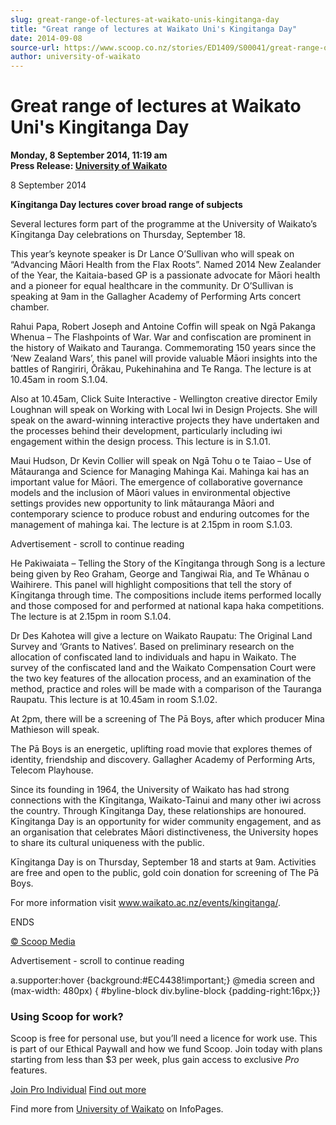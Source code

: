 ```yaml
---
slug: great-range-of-lectures-at-waikato-unis-kingitanga-day
title: "Great range of lectures at Waikato Uni's Kingitanga Day"
date: 2014-09-08
source-url: https://www.scoop.co.nz/stories/ED1409/S00041/great-range-of-lectures-at-waikato-unis-kingitanga-day.htm
author: university-of-waikato
---
```

Great range of lectures at Waikato Uni's Kingitanga Day
=======================================================

**Monday, 8 September 2014, 11:19 am**  
**Press Release: [University of Waikato](https://info.scoop.co.nz/University_of_Waikato)**

8 September 2014

**Kīngitanga Day lectures cover broad range of subjects**

Several lectures form part of the programme at the University of Waikato’s Kīngitanga Day celebrations on Thursday, September 18.

This year’s keynote speaker is Dr Lance O’Sullivan who will speak on “Advancing Māori Health from the Flax Roots”. Named 2014 New Zealander of the Year, the Kaitaia-based GP is a passionate advocate for Māori health and a pioneer for equal healthcare in the community. Dr O’Sullivan is speaking at 9am in the Gallagher Academy of Performing Arts concert chamber.

Rahui Papa, Robert Joseph and Antoine Coffin will speak on Ngā Pakanga Whenua – The Flashpoints of War. War and confiscation are prominent in the history of Waikato and Tauranga. Commemorating 150 years since the ‘New Zealand Wars’, this panel will provide valuable Māori insights into the battles of Rangiriri, Ōrākau, Pukehinahina and Te Ranga. The lecture is at 10.45am in room S.1.04.

Also at 10.45am, Click Suite Interactive - Wellington creative director Emily Loughnan will speak on Working with Local Iwi in Design Projects. She will speak on the award-winning interactive projects they have undertaken and the processes behind their development, particularly including iwi engagement within the design process. This lecture is in S.1.01.

Maui Hudson, Dr Kevin Collier will speak on Ngā Tohu o te Taiao – Use of Mātauranga and Science for Managing Mahinga Kai. Mahinga kai has an important value for Māori. The emergence of collaborative governance models and the inclusion of Māori values in environmental objective settings provides new opportunity to link mātauranga Māori and contemporary science to produce robust and enduring outcomes for the management of mahinga kai. The lecture is at 2.15pm in room S.1.03.

Advertisement - scroll to continue reading





He Pakiwaiata – Telling the Story of the Kīngitanga through Song is a lecture being given by Reo Graham, George and Tangiwai Ria, and Te Whānau o Waihirere. This panel will highlight compositions that tell the story of Kīngitanga through time. The compositions include items performed locally and those composed for and performed at national kapa haka competitions. The lecture is at 2.15pm in room S.1.04.

Dr Des Kahotea will give a lecture on Waikato Raupatu: The Original Land Survey and ‘Grants to Natives’. Based on preliminary research on the allocation of confiscated land to individuals and hapu in Waikato. The survey of the confiscated land and the Waikato Compensation Court were the two key features of the allocation process, and an examination of the method, practice and roles will be made with a comparison of the Tauranga Raupatu. This lecture is at 10.45am in room S.1.02.

At 2pm, there will be a screening of The Pā Boys, after which producer Mina Mathieson will speak.

The Pā Boys is an energetic, uplifting road movie that explores themes of identity, friendship and discovery. Gallagher Academy of Performing Arts, Telecom Playhouse.

Since its founding in 1964, the University of Waikato has had strong connections with the Kīngitanga, Waikato-Tainui and many other iwi across the country. Through Kīngitanga Day, these relationships are honoured. Kīngitanga Day is an opportunity for wider community engagement, and as an organisation that celebrates Māori distinctiveness, the University hopes to share its cultural uniqueness with the public.

Kīngitanga Day is on Thursday, September 18 and starts at 9am. Activities are free and open to the public, gold coin donation for screening of The Pā Boys.

For more information visit www.waikato.ac.nz/events/kingitanga/.

ENDS

[© Scoop Media](http://www.scoop.co.nz/about/terms.html)  

Advertisement - scroll to continue reading



a.supporter:hover {background:#EC4438!important;} @media screen and (max-width: 480px) { #byline-block div.byline-block {padding-right:16px;}}

### Using Scoop for work?

Scoop is free for personal use, but you’ll need a licence for work use. This is part of our Ethical Paywall and how we fund Scoop. Join today with plans starting from less than $3 per week, plus gain access to exclusive _Pro_ features.  
  
[Join Pro Individual](https://pro.scoop.co.nz/Individual/?from=ProIn24) [Find out more](https://pro.scoop.co.nz/using-scoop-for-work/?from=ProIn24)

Find more from [University of Waikato](https://info.scoop.co.nz/University_of_Waikato) on InfoPages.